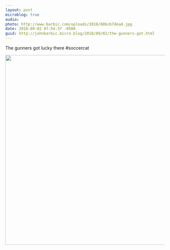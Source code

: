 ```yaml
---
layout: post
microblog: true
audio: 
photo: http://www.barbic.com/uploads/2018/60bcb7dead.jpg
date: 2018-09-02 07:54:37 -0500
guid: http://johnbarbic.micro.blog/2018/09/02/the-gunners-got.html
---
```

The gunners got lucky there #soccercat

<img src="http://www.barbic.com/uploads/2018/60bcb7dead.jpg" width="600" height="599" />
